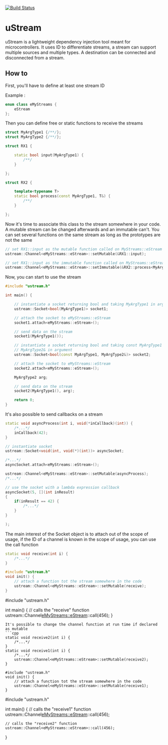 [![Build Status](https://app.travis-ci.com/ThomasAUB/uStream.svg)](https://travis-ci.com/ThomasAUB/uStream)

# uStream

uStream is a lightweight dependency injection tool meant for microcontrollers.
It uses ID to differentiate streams, a stream can support multiple sources and multiple types.
A destination can be connected and disconnected from a stream.

## How to

First, you'll have to define at least one stream ID

Example :

```cpp
enum class eMyStreams {
    eStream
};
```

Then you can define free or static functions to receive the streams

```cpp
struct MyArgType1 {/**/};
struct MyArgType2 {/**/};

struct RX1 {

    static bool input(MyArgType1) {
        /**/
    }

};

struct RX2 {

    template<typename T>
    static bool process(const MyArgType1, T&) {
        /**/
    }

};
```

Now it's time to associate this class to the stream somewhere in your code. A mutable stream can be changed afterwards and an immutable can't. You can set several functions on the same stream as long as the prototypes are not the same

```cpp
// set RX1::input as the mutable function called on MyStreams::eStream
ustream::Channel<eMyStreams::eStream>::setMutable(&RX1::input);

// set RX1::input as the immutable function called on MyStreams::eStream
ustream::Channel<eMyStreams::eStream>::setImmutable(&RX2::process<MyArgType2>);
```

Now, you can start to use the stream

```cpp
#include "ustream.h"

int main() {

    // instantiate a socket returning bool and taking MyArgType1 in argument
    ustream::Socket<bool(MyArgType1)> socket1;

    // attach the socket to eMyStreams::eStream
    socket1.attach<eMyStreams::eStream>();

    // send data on the stream
    socket1(MyArgType1());

    // instantiate a socket returning bool and taking const MyArgType1 and 
    // MyArgType2& in argument
    ustream::Socket<bool(const MyArgType1, MyArgType2&)> socket2;

    // attach the socket to eMyStreams::eStream
    socket2.attach<eMyStreams::eStream>();

    MyArgType2 arg;

    // send data on the stream
    socket2(MyArgType1(), arg);

    return 0;
}
```

It's also possible to send callbacks on a stream

```cpp
static void asyncProcess(int i, void(*inCallback)(int)) {
    /*...*/
    inCallback(42); 
}
```

```cpp
// instantiate socket
ustream::Socket<void(int, void(*)(int))> asyncSocket;

/*...*/
asyncSocket.attach<eMyStreams::eStream>();

ustream::Channel<eMyStreams::eStream>::setMutable(asyncProcess);
/*...*/

// use the socket with a lambda expression callback
asyncSocket(5, [](int inResult) 
{
    if(inResult == 42) {
        /*...*/
    }
}

);

```

The main interest of the Socket object is to attach out of the scope of usage, if the ID of a channel is known in the scope of usage, you can use the call function
```cpp
static void receive(int i) {
    /*...*/
}

#include "ustream.h"
void init() {
    // attach a function tot the stream somewhere in the code
    ustream::Channel<eMyStreams::eStream>::setMutable(receive);
}
```
#include "ustream.h"

int main() {
    // calls the "receive" function
    ustream::Channel<eMyStreams::eStream>::call(456);
}
```
It's possible to change the channel function at run time if declared as mutable
```cpp
static void receive2(int i) {
    /*...*/
}
static void receive1(int i) {
    /*...*/
    ustream::Channel<eMyStreams::eStream>::setMutable(receive2);
}

#include "ustream.h"
void init() {
    // attach a function tot the stream somewhere in the code
    ustream::Channel<eMyStreams::eStream>::setMutable(receive1);
}
```
#include "ustream.h"

int main() {
    // calls the "receive1" function
    ustream::Channel<eMyStreams::eStream>::call(456);
    
    // calls the "receive2" function
    ustream::Channel<eMyStreams::eStream>::call(456);
}
```
